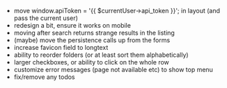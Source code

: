 - move window.apiToken = '{{ $currentUser->api_token }}'; in layout (and pass the current user)
- redesign a bit, ensure it works on mobile
- moving after search returns strange results in the listing
- (maybe) move the persistence calls up from the forms
- increase favicon field to longtext
- ability to reorder folders (or at least sort them alphabetically)
- larger checkboxes, or ability to click on the whole row
- customize error messages (page not available etc) to show top menu
- fix/remove any todos
